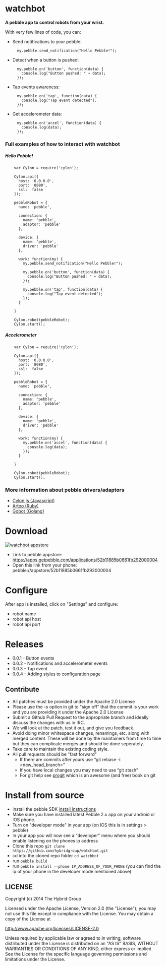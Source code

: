 # watchbot

**A pebble app to control robots from your wrist.**

With very few lines of code, you can:

* Send notifications to your pebble:

        my.pebble.send_notification("Hello Pebble!");

* Detect when a button is pushed:

        my.pebble.on('button', function(data) {
          console.log("Button pushed: " + data);
        });

* Tap events awareness:

        my.pebble.on('tap', function(data) {
          console.log("Tap event detected");
        });
        
* Get accelerometer data:

        my.pebble.on('accel', function(data) {
          console.log(data);
        });

### Full examples of how to interact with **watchbot**

##### Hello Pebble!

        var Cylon = require('cylon');

        Cylon.api({
          host: '0.0.0.0',
          port: '8080',
          ssl:  false
        });

        pebbleRobot = {
          name: 'pebble',

          connection: {
            name: 'pebble',
            adaptor: 'pebble'
          },
        
          device: {
            name: 'pebble',
            driver: 'pebble'
          },
        
          work: function(my) {
            my.pebble.send_notification("Hello Pebble!");
        
            my.pebble.on('button', function(data) {
              console.log("Button pushed: " + data);
            });
        
            my.pebble.on('tap', function(data) {
              console.log("Tap event detected");
            });
          }
        
        }

        Cylon.robot(pebbleRobot);
        Cylon.start();

##### Accelerometer

        var Cylon = require('cylon');

        Cylon.api({
          host: '0.0.0.0',
          port: '8080',
          ssl:  false
        });

        pebbleRobot = {
          name: 'pebble',

          connection: {
            name: 'pebble',
            adaptor: 'pebble'
          },
        
          device: {
            name: 'pebble',
            driver: 'pebble'
          },
        
          work: function(my) {
            my.pebble.on('accel', function(data) {
              console.log(data);
            });
          }
        
        }

        Cylon.robot(pebbleRobot);
        Cylon.start();

### More information about pebble drivers/adaptors

* [Cylon.js (Javascript)](http://cylonjs.com/documentation/platforms/pebble/)
* [Artoo    (Ruby)](http://artoo.io/documentation/platforms/pebble/)
* [Gobot    (Golang)](http://gobot.io/documentation/platforms/pebble/)

# Download

[![watchbot appstore](http://new.tinygrab.com/089df54f8fa9653cbc03459bef1dc11352cd2e4fc6.png)](https://apps.getpebble.com/applications/52b11885b0661fb292000004)

* Link to pebble appstore: https://apps.getpebble.com/applications/52b11885b0661fb292000004
* Open this link from your phone: pebble://appstore/52b11885b0661fb292000004

# Configure

After app is installed, click on "Settings" and configure:

* robot name
* robot api host
* robot api port

# Releases

* 0.0.1 - Button events
* 0.0.2 - Notifications and accelerometer events
* 0.0.3 - Tap event
* 0.0.4 - Adding styles to configuration page

## Contribute

* All patches must be provided under the Apache 2.0 License
* Please use the -s option in git to "sign off" that the commit is your work and you are providing it under the Apache 2.0 License
* Submit a Github Pull Request to the appropriate branch and ideally discuss the changes with us in IRC.
* We will look at the patch, test it out, and give you feedback.
* Avoid doing minor whitespace changes, renamings, etc. along with merged content. These will be done by the maintainers from time to time but they can complicate merges and should be done seperately.
* Take care to maintain the existing coding style.
* All pull requests should be "fast forward"
  * If there are commits after yours use “git rebase -i <new_head_branch>”
  * If you have local changes you may need to use “git stash”
  * For git help see [progit](http://git-scm.com/book) which is an awesome (and free) book on git


# Install from source

* Install the pebble SDK [install instructions](https://developer.getpebble.com/2/)
* Make sure you have installed latest Pebble 2.x app on your android or IOS phone.
* Turn on "developer mode" in your app (on IOS this is in settings > pebble)
* In your app you will now see a "developer" menu where you should enable listening on the phones ip address 
* Clone this repo `git clone https://github.com/hybridgroup/watchbot.git`
* cd into the cloned repo folder `cd watchbot`
* run `pebble build`
* run `pebble install --phone IP_ADDRESS_OF_YOUR_PHONE` (you can find the ip of your phone in the developer mode mentioned above)

## LICENSE

Copyright (c) 2014 The Hybrid Group

Licensed under the Apache License, Version 2.0 (the "License"); you may not use
this file except in compliance with the License. You may obtain a copy of the
License at

   http://www.apache.org/licenses/LICENSE-2.0

Unless required by applicable law or agreed to in writing, software distributed
under the License is distributed on an "AS IS" BASIS, WITHOUT WARRANTIES OR
CONDITIONS OF ANY KIND, either express or implied. See the License for the
specific language governing permissions and limitations under the License.
